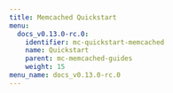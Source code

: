 ```yaml
---
title: Memcached Quickstart
menu:
  docs_v0.13.0-rc.0:
    identifier: mc-quickstart-memcached
    name: Quickstart
    parent: mc-memcached-guides
    weight: 15
menu_name: docs_v0.13.0-rc.0
---
```

